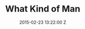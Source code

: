 ---
title: What Kind of Man
date: 2015-02-23 13:22:00 Z
categories:
- Music Videos
position: 0
client: Florence and the Machine
video: https://vimeo.com/120370886
image: "/uploads/florence-and-the-machine-what-kind-of-man.jpg"
is-featured: true
director: Vince Haycock
producer: Ross Levine
production-company: Park Pictures/9AM Films
awards: 
- Nominated Best Cinematography Camerimage 2015
layout: page
---